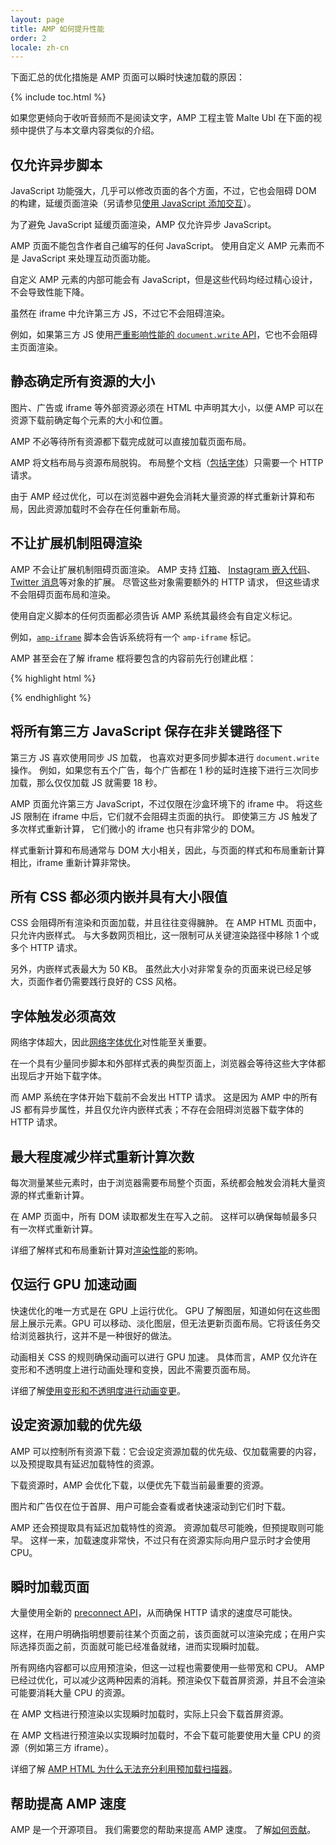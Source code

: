 ```yaml
---
layout: page
title: AMP 如何提升性能
order: 2
locale: zh-cn
---
```


下面汇总的优化措施是 AMP 页面可以瞬时快速加载的原因：

{% include toc.html %}

如果您更倾向于收听音频而不是阅读文字，AMP 工程主管 Malte Ubl 在下面的视频中提供了与本文章内容类似的介绍。

<amp-youtube
    data-videoid="hVRkG1CQScA"
    layout="responsive"
    width="480" height="270">
</amp-youtube>

## 仅允许异步脚本

JavaScript 功能强大，几乎可以修改页面的各个方面，不过，它也会阻碍 DOM 的构建，延缓页面渲染（另请参见[使用 JavaScript 添加交互](https://developers.google.com/web/fundamentals/performance/critical-rendering-path/adding-interactivity-with-javascript)）。



为了避免 JavaScript 延缓页面渲染，AMP 仅允许异步 JavaScript。
 

AMP 页面不能包含作者自己编写的任何 JavaScript。
使用自定义 AMP 元素而不是 JavaScript 来处理互动页面功能。

自定义 AMP 元素的内部可能会有 JavaScript，但是这些代码均经过精心设计，不会导致性能下降。


虽然在 iframe 中允许第三方 JS，不过它不会阻碍渲染。

例如，如果第三方 JS 使用[严重影响性能的 `document.write` API](http://www.stevesouders.com/blog/2012/04/10/dont-docwrite-scripts/)，它也不会阻碍主页面渲染。



## 静态确定所有资源的大小

图片、广告或 iframe 等外部资源必须在 HTML 中声明其大小，以便 AMP 可以在资源下载前确定每个元素的大小和位置。

AMP 不必等待所有资源都下载完成就可以直接加载页面布局。

AMP 将文档布局与资源布局脱钩。
布局整个文档（[包括字体](#font-triggering-must-be-efficient)）只需要一个 HTTP 请求。

由于 AMP 经过优化，可以在浏览器中避免会消耗大量资源的样式重新计算和布局，因此资源加载时不会存在任何重新布局。


## 不让扩展机制阻碍渲染

AMP 不会让扩展机制阻碍页面渲染。
AMP 支持
[灯箱](/docs/reference/extended/amp-lightbox.html)、
[Instagram 嵌入代码](/docs/reference/extended/amp-instagram.html)、
[Twitter 消息](/docs/reference/extended/amp-twitter.html)等对象的扩展。
尽管这些对象需要额外的 HTTP 请求，
但这些请求不会阻碍页面布局和渲染。 

使用自定义脚本的任何页面都必须告诉 AMP 系统其最终会有自定义标记。

例如，[`amp-iframe`](/docs/reference/extended/amp-iframe.html) 脚本会告诉系统将有一个 `amp-iframe` 标记。

AMP 甚至会在了解 iframe 框将要包含的内容前先行创建此框： 

{% highlight html %}
<script async custom-element="amp-iframe" src="https://cdn.ampproject.org/v0/amp-youtube-0.1.js"></script>
{% endhighlight %}

## 将所有第三方 JavaScript 保存在非关键路径下

第三方 JS 喜欢使用同步 JS 加载，
也喜欢对更多同步脚本进行 `document.write` 操作。
例如，如果您有五个广告，每个广告都在 1 秒的延时连接下进行三次同步加载，那么仅仅加载 JS 就需要 18 秒。

 

AMP 页面允许第三方 JavaScript，不过仅限在沙盒环境下的 iframe 中。
将这些 JS 限制在 iframe 中后，它们就不会阻碍主页面的执行。
即使第三方 JS 触发了多次样式重新计算，
它们微小的 iframe 也只有非常少的 DOM。 

样式重新计算和布局通常与 DOM 大小相关，因此，与页面的样式和布局重新计算相比，iframe 重新计算非常快。



## 所有 CSS 都必须内嵌并具有大小限值

CSS 会阻碍所有渲染和页面加载，并且往往变得臃肿。
在 AMP HTML 页面中，只允许内嵌样式。
与大多数网页相比，这一限制可从关键渲染路径中移除 1 个或多个 HTTP 请求。


另外，内嵌样式表最大为 50 KB。
虽然此大小对非常复杂的页面来说已经足够大，页面作者仍需要践行良好的 CSS 风格。


## 字体触发必须高效

网络字体超大，因此[网络字体优化](https://developers.google.com/web/fundamentals/performance/optimizing-content-efficiency/webfont-optimization)对性能至关重要。


在一个具有少量同步脚本和外部样式表的典型页面上，浏览器会等待这些大字体都出现后才开始下载字体。


而 AMP 系统在字体开始下载前不会发出 HTTP 请求。
这是因为 AMP 中的所有 JS 都有异步属性，并且仅允许内嵌样式表；不存在会阻碍浏览器下载字体的 HTTP 请求。



## 最大程度减少样式重新计算次数

每次测量某些元素时，由于浏览器需要布局整个页面，系统都会触发会消耗大量资源的样式重新计算。

在 AMP 页面中，所有 DOM 读取都发生在写入之前。
这样可以确保每帧最多只有一次样式重新计算。

详细了解样式和布局重新计算对[渲染性能](https://developers.google.com/web/fundamentals/performance/rendering/)的影响。


## 仅运行 GPU 加速动画

快速优化的唯一方式是在 GPU 上运行优化。
GPU 了解图层，知道如何在这些图层上展示元素。GPU 可以移动、淡化图层，但无法更新页面布局。它将该任务交给浏览器执行，这并不是一种很好的做法。



动画相关 CSS 的规则确保动画可以进行 GPU 加速。
具体而言，AMP 仅允许在变形和不透明度上进行动画处理和变换，因此不需要页面布局。

详细了解[使用变形和不透明度进行动画变更](https://developers.google.com/web/fundamentals/performance/rendering/stick-to-compositor-only-properties-and-manage-layer-count)。


## 设定资源加载的优先级

AMP 可以控制所有资源下载：它会设定资源加载的优先级、仅加载需要的内容，以及预提取具有延迟加载特性的资源。
 

下载资源时，AMP 会优化下载，以便优先下载当前最重要的资源。

图片和广告仅在位于首屏、用户可能会查看或者快速滚动到它们时下载。
  

AMP 还会预提取具有延迟加载特性的资源。
资源加载尽可能晚，但预提取则可能早。
这样一来，加载速度非常快，不过只有在资源实际向用户显示时才会使用 CPU。


## 瞬时加载页面

大量使用全新的 [preconnect API](http://www.w3.org/TR/resource-hints/#dfn-preconnect)，从而确保 HTTP 请求的速度尽可能快。

这样，在用户明确指明想要前往某个页面之前，该页面就可以渲染完成；在用户实际选择页面之前，页面就可能已经准备就绪，进而实现瞬时加载。




所有网络内容都可以应用预渲染，但这一过程也需要使用一些带宽和 CPU。
AMP 已经过优化，可以减少这两种因素的消耗。预渲染仅下载首屏资源，并且不会渲染可能要消耗大量 CPU 的资源。


在 AMP 文档进行预渲染以实现瞬时加载时，实际上只会下载首屏资源。

在 AMP 文档进行预渲染以实现瞬时加载时，不会下载可能要使用大量 CPU 的资源（例如第三方 iframe）。
 

详细了解 [AMP HTML 为什么无法充分利用预加载扫描器](https://medium.com/@cramforce/why-amp-html-does-not-take-full-advantage-of-the-preload-scanner-7e7f788aa94e)。


## 帮助提高 AMP 速度
AMP 是一个开源项目。
我们需要您的帮助来提高 AMP 速度。
了解[如何贡献](/docs/support/contribute.html)。
